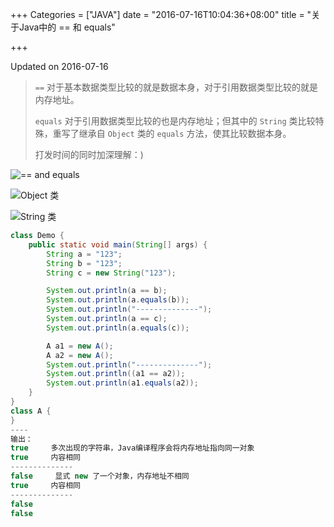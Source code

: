 +++
Categories = ["JAVA"]
date = "2016-07-16T10:04:36+08:00"
title = "关于Java中的 == 和 equals"

+++

<!--more-->

Updated on 2016-07-16

> `==` 对于基本数据类型比较的就是数据本身，对于引用数据类型比较的就是内存地址。
>
> `equals` 对于引用数据类型比较的也是内存地址；但其中的 `String` 类比较特殊，重写了继承自 `Object` 类的 `equals` 方法，使其比较数据本身。
>
> 打发时间的同时加深理解：)

![](/uploads/java-equals.svg "== and equals")

![](/uploads/java-equals-object.png "Object 类")

![](/uploads/java-equals-string.png "String 类")

```java
class Demo {
    public static void main(String[] args) {
        String a = "123";
        String b = "123";
        String c = new String("123");

        System.out.println(a == b);
        System.out.println(a.equals(b));
        System.out.println("--------------");
        System.out.println(a == c);
        System.out.println(a.equals(c));

        A a1 = new A();
        A a2 = new A();
        System.out.println("--------------");
        System.out.println((a1 == a2));
        System.out.println(a1.equals(a2));
    }
}
class A {
}
----
输出：
true     多次出现的字符串，Java编译程序会将内存地址指向同一对象
true     内容相同
--------------
false     显式 new 了一个对象，内存地址不相同
true     内容相同
--------------
false
false
```